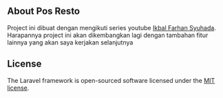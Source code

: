 ## About Pos Resto

Project ini dibuat dengan mengikuti series youtube [Ikbal Farhan Syuhada](https://www.youtube.com/@iqbalfarhan08).
Harapannya project ini akan dikembangkan lagi dengan tambahan fitur lainnya yang akan saya kerjakan selanjutnya

## License

The Laravel framework is open-sourced software licensed under the [MIT license](https://opensource.org/licenses/MIT).
